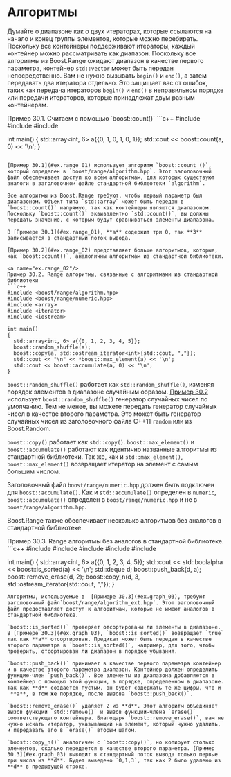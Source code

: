 # Алгоритмы

Думайте о диапазоне как о двух итераторах, которые ссылаются на начало и конец группы элементов, которые можно перебирать. Поскольку все контейнеры поддерживают итераторы, каждый контейнер можно рассматривать как диапазон. Поскольку все алгоритмы из Boost.Range ожидают диапазон в качестве первого параметра, контейнер `std::vector` может быть передан непосредственно. Вам не нужно вызывать `begin()` и `end()`, а затем передавать два итератора отдельно. Это защищает вас от ошибок, таких как передача итераторов `begin()` и `end()` в неправильном порядке или передачи итераторов, которые принадлежат двум разным контейнерам.

<a name="ex.range_01"/>
Пример 30.1. Считаем с помощью `boost::count()`
```c++
#include <boost/range/algorithm.hpp>
#include <array>
#include <iostream>

int main()
{
  std::array<int, 6> a{{0, 1, 0, 1, 0, 1}};
  std::cout << boost::count(a, 0) << '\n';
}
```

[Пример 30.1](#ex.range_01) использует алгоритм `boost::count ()`, который определен в `boost/range/algorithm.hpp`. Этот заголовочный файл обеспечивает доступ ко всем алгоритмам, для которых существуют аналоги в заголовочном файле стандартной библеотеки `algorithm`.

Все алгоритмы из Boost.Range требуют, чтобы первый параметр был диапазоном. Объект типа `std::array` может быть передан в `boost::count()` напрямую, так как контейнеры являются диапазоном. Поскольку `boost::count()` эквивалентно `std::count()`, вы должны передать значение, с которым будут сравниваться элементы диапазона.

В [Примере 30.1](#ex.range_01), **a** содержит три 0, так **3** записывается в стандартный поток вывода.

[Пример 30.2](#ex.range_02) представляет больше алгоритмов, которые, как `boost::count()`, аналогичны алгоритмам из стандартной библиотеки.

<a name="ex.range_02"/>
Пример 30.2. Range алгоритмы, связанные с алгоритмами из стандартной библиотеки
```c++
#include <boost/range/algorithm.hpp>
#include <boost/range/numeric.hpp>
#include <array>
#include <iterator>
#include <iostream>

int main()
{
  std::array<int, 6> a{{0, 1, 2, 3, 4, 5}};
  boost::random_shuffle(a);
  boost::copy(a, std::ostream_iterator<int>{std::cout, ","});
  std::cout << "\n" << *boost::max_element(a) << '\n';
  std::cout << boost::accumulate(a, 0) << '\n';
}
```

`boost::random_shuffle()` работает как `std::random_shuffle()`, изменяя порядок элементов в диапазоне случайным образом. [Пример 30.2](#ex.graph_02) использует `boost::random_shuffle()` генератор случайных чисел по умолчанию. Тем не менее, вы можете передать генератор случайных чисел в качестве второго параметра. Это может быть генератор случайных чисел из заголовочного файла C++11 `random` или из Boost.Random. 

`boost::copy()` работает как `std::copy()`. `boost::max_element()` и `boost::accumulate()` работают как идентично названные алгоритмы из стандартной библиотеки. Так же, как и `std::max_element()`, `boost::max_element()` возвращает итератор на элемент с самым большим числом.

Заголовочный файл `boost/range/numeric.hpp` должен быть подключен для `boost::accumulate()`. Как и `std::accumulate()` определен в `numeric`, `boost::accumulate()` определен в `boost/range/numeric.hpp` и не в `boost/range/algorithm.hpp`.

Boost.Range также обеспечивает несколько алгоритмов без аналогов в стандартной библиотеке.

<a name="ex.range_03"/>
Пример 30.3. Range алгоритмы без аналогов в стандартной библиотеке.
```c++
#include <boost/range/algorithm_ext.hpp>
#include <array>
#include <deque>
#include <iterator>
#include <iostream>

int main()
{
  std::array<int, 6> a{{0, 1, 2, 3, 4, 5}};
  std::cout << std::boolalpha << boost::is_sorted(a) << '\n';
  std::deque<int> d;
  boost::push_back(d, a);
  boost::remove_erase(d, 2);
  boost::copy_n(d, 3, std::ostream_iterator<int>{std::cout, ","});
}
```
Алгоритмы, используемые в  [Примере 30.3](#ex.graph_03), требуют заголовочный файл`boost/range/algorithm_ext.hpp`. Этот заголовочный файл предоставляет доступ к алгоритмам, которые не имеют аналогов в стандартной библиотеке.

`boost::is_sorted()` проверяет отсортированы ли элементы в диапазоне. В [Примере 30.3](#ex.graph_03), `boost::is_sorted()` возвращает `true` так как **a** отсортирован. Предикат может быть передан в качестве второго параметра в `boost::is_sorted()`, например, для того, чтобы проверить, отсортирован ли диапазон в порядке убывания.

`boost::push_back()` принимает в качестве первого параметра контейнер и в качестве второго параметра диапазон. Контейнер должен определить функцию-член `push_back()`. Все элементы из диапазона добавляются в контейнер с помощью этой функции, в порядке, определенном в диапазоне. Так как **d** создается пустым, он будет содержать те же цифры, что и
 **a**, в том же порядке, после вызова `boost::push_back()`.
 
`boost::remove_erase()` удаляет 2 из **d**. Этот алгоритм объединяет вызов функции `std::remove()` и вызов функции-члена `erase()` соответствующего контейнера. Благодаря `boost::remove_erase()`, вам не нужно искать итератор, указывающий на элемент, который нужно удалить, и передавать его в `erase()` вторым шагом.

`boost::copy_n()` аналогичен с `boost::copy()`, но копирует столько элементов, сколько передается в качестве второго параметра. [Пример 30.3](#ex.graph_03) выводит в стандартный поток вывода только первые три числа из **d**. Будет выведено `0,1,3`, так как 2 было удалено из **d** в предыдущей строке.
